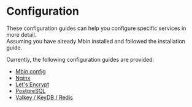 # Configuration

These configuration guides can help you configure specific services in more detail.  
Assuming you have already Mbin installed and followed the installation guide.

Currently, the following configuration guides are provided:

- [Mbin config](./01-mbin_config_files.md)
- [Nginx](./02-nginx.md)
- [Let's Encrypt](./03-lets_encrypt.md)
- [PostgreSQL](./04-postgresql.md)
- [Valkey / KeyDB / Redis](./05-redis.md)
